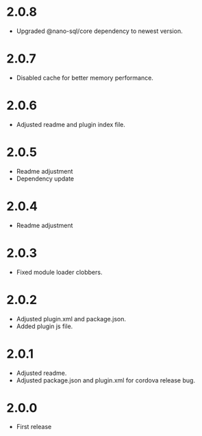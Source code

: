 # 2.0.8
- Upgraded @nano-sql/core dependency to newest version.

# 2.0.7
- Disabled cache for better memory performance.

# 2.0.6
- Adjusted readme and plugin index file.

# 2.0.5
- Readme adjustment
- Dependency update

# 2.0.4
- Readme adjustment

# 2.0.3
- Fixed module loader clobbers.

# 2.0.2
- Adjusted plugin.xml and package.json.
- Added plugin js file.

# 2.0.1
- Adjusted readme.
- Adjusted package.json and plugin.xml for cordova release bug.

# 2.0.0
- First release